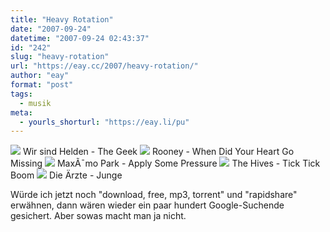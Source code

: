```yaml
---
title: "Heavy Rotation"
date: "2007-09-24"
datetime: "2007-09-24 02:43:37"
id: "242"
slug: "heavy-rotation"
url: "https://eay.cc/2007/heavy-rotation/"
author: "eay"
format: "post"
tags:
  - musik
meta:
  - yourls_shorturl: "https://eay.li/pu"
---
```


![](/uploads/2007/note.gif) Wir sind Helden - The Geek ![](/uploads/2007/note.gif) Rooney - When Did Your Heart Go Missing ![](/uploads/2007/note.gif) MaxÃ¯mo Park - Apply Some Pressure ![](/uploads/2007/note.gif) The Hives - Tick Tick Boom ![](/uploads/2007/note.gif) Die Ärzte - Junge

Würde ich jetzt noch "download, free, mp3, torrent" und "rapidshare" erwähnen, dann wären wieder ein paar hundert Google-Suchende gesichert. Aber sowas macht man ja nicht.
